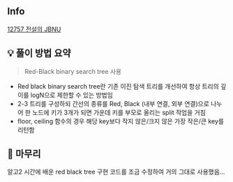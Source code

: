 ## Info
[12757 전설의 JBNU](https://www.acmicpc.net/problem/12757)

## 💡 풀이 방법 요약
> Red-Black binary search tree 사용
- Red black binary search tree란 기존 이진 탐색 트리를 개선하여 항상 트리의 깊이를 logN으로 제한할 수 있는 방법임
- 2-3 트리를 구성하되 간선의 종류를 Red, Black (내부 연결, 외부 연결)으로 나누어 한 노드에 키가 3개가 되면 가운데 키를 부모로 올리는 split 작업을 거침
- floor, ceiling 함수의 경우 해당 key보다 작지 않은/크지 않은 가장 작은/큰 key를 리턴함

## 🙂 마무리
알고2 시간에 배운 red black tree 구현 코드를 조금 수정하여 거의 그대로 사용했음...
